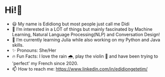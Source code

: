 # Hi!👋  

- 😃 My name is Edidiong but most people just call me Didi
- 👀 I’m interested in a LOT of things but mainly fascinated by Machine Learning, Natural Language Processing(NLP) and Conversation Design!
- 🌱 I’m currently learning Julia while also working on my Python and Java skills.
- ✨ Pronouns: She/Her
- 🔥 Fun Facts: I love the rain 🌧️, play the violin 🎻 and have been trying to 'perfect' my French since 2020.
- 📫 How to reach me: https://www.linkedin.com/in/edidiongetetim/


<!---
edidiongetetim/edidiongetetim is a ✨ ⚡✨special ✨ repository because its `README.md` (this file) appears on your GitHub profile.
You can click the Preview link to take a look at your changes.
--->

